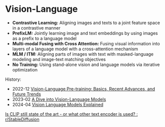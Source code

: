 # Vision-Language
- **Contrastive Learning:** Aligning images and texts to a joint feature space in a contrastive manner
- **PrefixLM:** Jointly learning image and text embeddings by using images as a prefix to a language model
- **Multi-modal Fusing with Cross Attention:** Fusing visual information into layers of a language model with a cross-attention mechanism
- **MLM / ITM:** Aligning parts of images with text with masked-language modeling and image-text matching objectives
- **No Training:** Using stand-alone vision and language models via iterative optimization

History:
- 2022-12 [Vision-Language Pre-training: Basics, Recent Advances, and Future Trends](https://arxiv.org/abs/2210.09263)
- 2023-02 [A Dive into Vision-Language Models](https://huggingface.co/blog/vision_language_pretraining)
- 2024-04 [Vision Language Models Explained](https://huggingface.co/blog/vlms)

[Is CLIP still state of the art - or what other text encoder is used? : r/StableDiffusion](https://www.reddit.com/r/StableDiffusion/comments/19d6h7w/is_clip_still_state_of_the_art_or_what_other_text/)